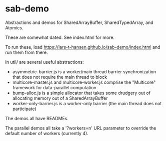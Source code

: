 sab-demo
========

Abstractions and demos for SharedArrayBuffer, SharedTypedArray, and Atomics.

These are somewhat dated.  See index.html for more.

To run these, load https://lars-t-hansen.github.io/sab-demo/index.html and run them from there.

In util/ are several useful abstractions:

* asymmetric-barrier.js is a worker/main thread barrier synchronization that does not require the main thread to block
* multicore-master.js and multicore-worker.js comprise the "Multicore" framework for data-parallel computation
* bump-alloc.js is a simple allocator that takes some drudgery out of allocating memory out of a SharedArrayBuffer
* worker-only-barrier.js is a worker-only barrier (the main thread does not participate)

The demos all have READMEs.

The parallel demos all take a '?workers=n' URL parameter to override the default number of workers (currently 4).
